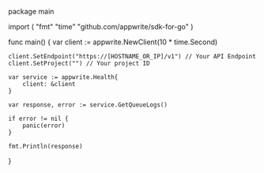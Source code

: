 package main

import (
    "fmt"
    "time"
    "github.com/appwrite/sdk-for-go"
)

func main() {
    var client := appwrite.NewClient(10 * time.Second)

    client.SetEndpoint("https://[HOSTNAME_OR_IP]/v1") // Your API Endpoint
    client.SetProject("") // Your project ID

    var service := appwrite.Health{
        client: &client
    }

    var response, error := service.GetQueueLogs()

    if error != nil {
        panic(error)
    }

    fmt.Println(response)
}
